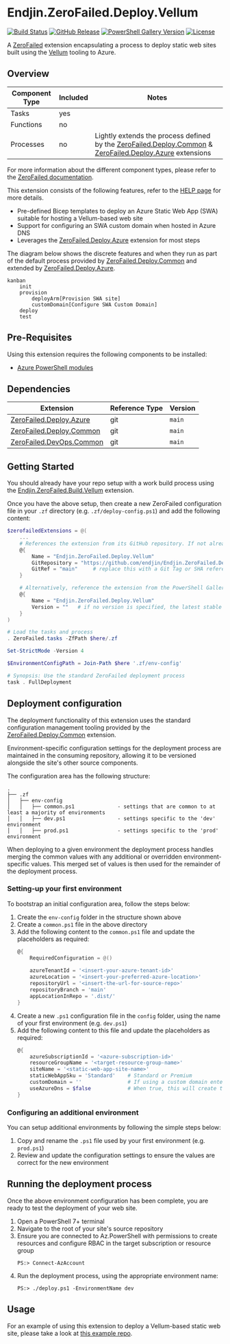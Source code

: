 # Endjin.ZeroFailed.Deploy.Vellum

[![Build Status](https://github.com/endjin/Endjin.ZeroFailed.Deploy.Vellum/actions/workflows/build.yml/badge.svg)](https://github.com/endjin/Endjin.ZeroFailed.Deploy.Vellum/actions/workflows/build.yml)
[![GitHub Release](https://img.shields.io/github/release/endjin/Endjin.ZeroFailed.Deploy.Vellum.svg)](https://github.com/endjin/Endjin.ZeroFailed.Deploy.Vellum/releases)
[![PowerShell Gallery Version](https://img.shields.io/powershellgallery/v/Endjin.ZeroFailed.Deploy.Vellum?color=blue)](https://www.powershellgallery.com/packages/Endjin.ZeroFailed.Deploy.Vellum)
[![License](https://img.shields.io/github/license/endjin/Endjin.ZeroFailed.Deploy.Vellum.svg)](https://github.com/endjin/Endjin.ZeroFailed.Deploy.Vellum/blob/main/LICENSE)


A [ZeroFailed](https://github.com/zerofailed/ZeroFailed) extension encapsulating a process to deploy static web sites built using the [Vellum](https://github.com/endjin/Endjin.StaticSiteGen) tooling to Azure.

## Overview

| Component Type | Included | Notes                                                                                                                                                                                                                       |
| -------------- | -------- | --------------------------------------------------------------------------------------------------------------------------------------------------------------------------------------------------------------------------- |
| Tasks          | yes      |                                                                                                                                                                                                                             |
| Functions      | no       |                                                                                                                                                                                                                             |
| Processes      | no       | Lightly extends the process defined by the [ZeroFailed.Deploy.Common](https://github.com/zerofailed/ZeroFailed.Deploy.Common) & [ZeroFailed.Deploy.Azure](https://github.com/zerofailed/ZeroFailed.Deploy.Azure) extensions |

For more information about the different component types, please refer to the [ZeroFailed documentation](https://github.com/zerofailed/ZeroFailed/blob/main/README.md#extensions).

This extension consists of the following features, refer to the [HELP page](./HELP.md) for more details.

- Pre-defined Bicep templates to deploy an Azure Static Web App (SWA) suitable for hosting a Vellum-based web site
- Support for configuring an SWA custom domain when hosted in Azure DNS
- Leverages the [ZeroFailed.Deploy.Azure](https://github.com/zerofailed/ZeroFailed.Build.Azure) extension for most steps

The diagram below shows the discrete features and when they run as part of the default process provided by [ZeroFailed.Deploy.Common](https://github.com/zerofailed/ZeroFailed.Deploy.Common) and extended by [ZeroFailed.Deploy.Azure](https://github.com/zerofailed/ZeroFailed.Deploy.Azure).

```mermaid
kanban
    init
    provision
        deployArm[Provision SWA site]
        customDomain[Configure SWA Custom Domain]
    deploy
    test
```

## Pre-Requisites

Using this extension requires the following components to be installed:

- [Azure PowerShell modules](https://www.powershellgallery.com/packages/Az/)

## Dependencies

| Extension                                                                          | Reference Type | Version |
| ---------------------------------------------------------------------------------- | -------------- | ------- |
| [ZeroFailed.Deploy.Azure](https://github.com/zerofailed/ZeroFailed.Deploy.Azure)   | git            | `main`  |
| [ZeroFailed.Deploy.Common](https://github.com/zerofailed/ZeroFailed.Deploy.Common) | git            | `main`  |
| [ZeroFailed.DevOps.Common](https://github.com/zerofailed/ZeroFailed.DevOps.Common) | git            | `main`  |

## Getting Started

You should already have your repo setup with a work build process using the [Endjin.ZeroFailed.Build.Vellum](https://github.com/endjin/Endjin.ZeroFailed.Build.Vellum) extension.

Once you have the above setup, then create a new ZeroFailed configuration file in your `.zf` directory (e.g. `.zf/deploy-config.ps1`) and add the following content:

```powershell
$zerofailedExtensions = @(
    ...
    # References the extension from its GitHub repository. If not already installed, use latest version from 'main' will be downloaded.
    @{
        Name = "Endjin.ZeroFailed.Deploy.Vellum"
        GitRepository = "https://github.com/endjin/Endjin.ZeroFailed.Deploy.Vellum"
        GitRef = "main"     # replace this with a Git Tag or SHA reference if want to pin to a specific version
    }

    # Alternatively, reference the extension from the PowerShell Gallery.
    @{
        Name = "Endjin.ZeroFailed.Deploy.Vellum"
        Version = ""   # if no version is specified, the latest stable release will be used
    }
)

# Load the tasks and process
. ZeroFailed.tasks -ZfPath $here/.zf

Set-StrictMode -Version 4

$EnvironmentConfigPath = Join-Path $here '.zf/env-config'

# Synopsis: Use the standard ZeroFailed deployment process
task . FullDeployment
```

## Deployment configuration

The deployment functionality of this extension uses the standard configuration management tooling provided by the [ZeroFailed.Deploy.Common](https://github.com/zerofailed/ZeroFailed.Deploy.Common) extension.

Environment-specific configuration settings for the deployment process are maintained in the consuming repository, allowing it to be versioned alongside the site's other source components.

The configuration area has the following structure:

```
.
├── .zf
│   ├── env-config
│   │   ├── common.ps1              - settings that are common to at least a majority of environments
│   │   ├── dev.ps1                 - settings specific to the 'dev' environment
│   │   ├── prod.ps1                - settings specific to the 'prod' environment
```

When deploying to a given environment the deployment process handles merging the common values with any additional or overridden environment-specific values.  This merged set of values is then used for the remainder of the deployment process.

### Setting-up your first environment

To bootstrap an initial configuration area, follow the steps below:

1. Create the `env-config` folder in the structure shown above
1. Create a `common.ps1` file in the above directory
1. Add the following content to the `common.ps1` file and update the placeholders as required:
    ```powershell
    @{
        RequiredConfiguration = @()
        
        azureTenantId = '<insert-your-azure-tenant-id>'                     # e.g. '1b82fbbd-8ad7-4845-a77a-b0e8c0f48973'
        azureLocation = '<insert-your-preferred-azure-location>'            # e.g. 'WestEurope'
        repositoryUrl = '<insert-the-url-for-source-repo>'                  # e.g. 'https://github.com/myorg/mysite'
        repositoryBranch = 'main'
        appLocationInRepo = '.dist/'
    }
    ```
1. Create a new `.ps1` configuration file in the `config` folder, using the name of your first environment (e.g. `dev.ps1`)
1. Add the following content to this file and update the placeholders as required:
    ```powershell
    @{
        azureSubscriptionId = '<azure-subscription-id>'
        resourceGroupName = '<target-resource-group-name>'
        siteName = '<static-web-app-site-name>'
        staticWebAppSku = 'Standard'    # Standard or Premium
        customDomain = ''               # If using a custom domain enter it here, otherwise this functionality will not be enabled
        useAzureDns = $false            # When true, this will create the DNS zone (for the above domain) alongside the SWA site resource and configure for use as the custom domain
    }
    ```

### Configuring an additional environment

You can setup additional environments by following the simple steps below:

1. Copy and rename the `.ps1` file used by your first environment (e.g. `prod.ps1`)
1. Review and update the configuration settings to ensure the values are correct for the new environment

## Running the deployment process

Once the above environment configuration has been complete, you are ready to test the deployment of your web site.

1. Open a PowerShell 7+ terminal
1. Navigate to the root of your site's source repository
1. Ensure you are connected to Az.PowerShell with permissions to create resources and configure RBAC in the target subscription or resource group
    ```
    PS:> Connect-AzAccount
    ```
1. Run the deployment process, using the appropriate environment name:
    ```
    PS:> ./deploy.ps1 -EnvironmentName dev
    ```

## Usage

For an example of using this extension to deploy a Vellum-based static web site, please take a look at [this example repo](https://github.com/endjin/fabric-weekly-info).